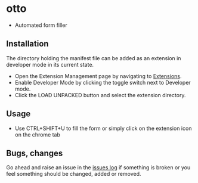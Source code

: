 # otto
* Automated form filler 

## Installation
The directory holding the manifest file can be added as an extension in developer mode in its current state.
* Open the Extension Management page by navigating to [Extensions](chrome://extensions).
* Enable Developer Mode by clicking the toggle switch next to Developer mode.
* Click the LOAD UNPACKED button and select the extension directory.

## Usage
* Use CTRL+SHIFT+U to fill the form or simply click on the extension icon on the chrome tab

## Bugs, changes
Go ahead and raise an issue in the [issues log](https://github.com/ferng/otto/issues) if something is broken or you feel something should be changed, added or removed.

